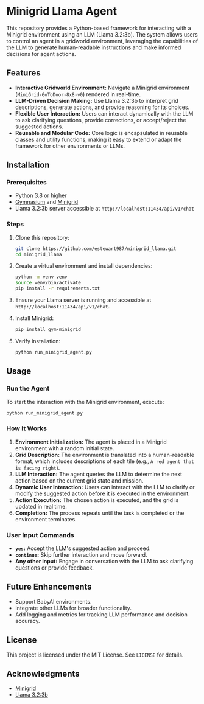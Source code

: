 # Minigrid Llama Agent

This repository provides a Python-based framework for interacting with a Minigrid environment using an LLM (Llama 3.2:3b). The system allows users to control an agent in a gridworld environment, leveraging the capabilities of the LLM to generate human-readable instructions and make informed decisions for agent actions.

## Features
- **Interactive Gridworld Environment:** Navigate a Minigrid environment (`MiniGrid-GoToDoor-8x8-v0`) rendered in real-time.
- **LLM-Driven Decision Making:** Use Llama 3.2:3b to interpret grid descriptions, generate actions, and provide reasoning for its choices.
- **Flexible User Interaction:** Users can interact dynamically with the LLM to ask clarifying questions, provide corrections, or accept/reject the suggested actions.
- **Reusable and Modular Code:** Core logic is encapsulated in reusable classes and utility functions, making it easy to extend or adapt the framework for other environments or LLMs.

## Installation

### Prerequisites
- Python 3.8 or higher
- [Gymnasium](https://github.com/Farama-Foundation/Gymnasium) and [Minigrid](https://github.com/Farama-Foundation/Minigrid)
- Llama 3.2:3b server accessible at `http://localhost:11434/api/v1/chat`

### Steps
1. Clone this repository:
   ```bash
   git clone https://github.com/estewart987/minigrid_llama.git
   cd minigrid_llama
   ```

2. Create a virtual environment and install dependencies:
   ```bash
   python -m venv venv
   source venv/bin/activate
   pip install -r requirements.txt
   ```

3. Ensure your Llama server is running and accessible at `http://localhost:11434/api/v1/chat`.

4. Install Minigrid:
   ```bash
   pip install gym-minigrid
   ```

5. Verify installation:
   ```bash
   python run_minigrid_agent.py
   ```

## Usage

### Run the Agent
To start the interaction with the Minigrid environment, execute:
```bash
python run_minigrid_agent.py
```

### How It Works
1. **Environment Initialization:** The agent is placed in a Minigrid environment with a random initial state.
2. **Grid Description:** The environment is translated into a human-readable format, which includes descriptions of each tile (e.g., `A red agent that is facing right`).
3. **LLM Interaction:** The agent queries the LLM to determine the next action based on the current grid state and mission.
4. **Dynamic User Interaction:** Users can interact with the LLM to clarify or modify the suggested action before it is executed in the environment.
5. **Action Execution:** The chosen action is executed, and the grid is updated in real time.
6. **Completion:** The process repeats until the task is completed or the environment terminates.

### User Input Commands
- **`yes`:** Accept the LLM's suggested action and proceed.
- **`continue`:** Skip further interaction and move forward.
- **Any other input:** Engage in conversation with the LLM to ask clarifying questions or provide feedback.

## Future Enhancements
- Support BabyAI environments.
- Integrate other LLMs for broader functionality.
- Add logging and metrics for tracking LLM performance and decision accuracy.

## License
This project is licensed under the MIT License. See `LICENSE` for details.

## Acknowledgments
- [Minigrid](https://github.com/Farama-Foundation/Minigrid)
- [Llama 3.2:3b](https://ollama.ai/)

